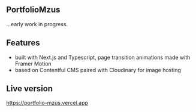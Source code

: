 ## PortfolioMzus

...early work in progress.

## Features

- built with Next.js and Typescript, page transition animations made with Framer Motion
- based on Contentful CMS paired with Cloudinary for image hosting

## Live version

https://portfolio-mzus.vercel.app
